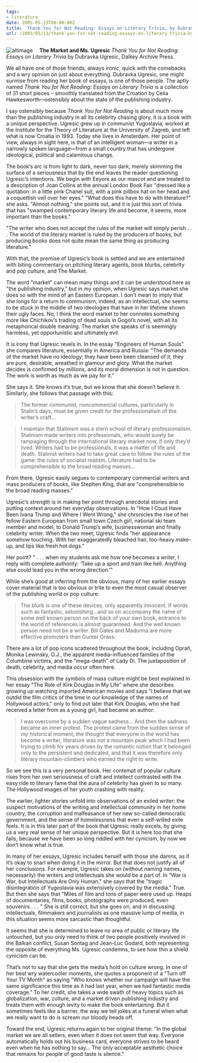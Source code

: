 ```yaml
---
tags:
- literature
date: 2005-05-13T00:00:00Z
title: 'Thank You for Not Reading: Essays on Literary Trivia, by Dubravka Ugresic'
url: /2005/05/13/thank-you-for-not-reading-essays-on-literary-trivia-by-dubravka-ugresic/
---
```


<p><img src="http://sonnetmedia.net/images/uploads/ugresic.jpeg" style="float:left;margin-right:18px" alt="altimage" /> <strong>The Market and Ms. Ugresic</strong> <em>Thank You for Not Reading: Essays on Literary Trivia</em> by Dubravka Ugresic, Dalkey Archive Press.</p>
<p>We all have one of those friends, always ironic, quick with the comebacks and a wry opinion on just about everything. Dubravka Ugresic, one might surmise from reading her book of essays, is one of those people. The aptly named <em>Thank You for Not Reading: Essays on Literary Trivia</em> is a collection of 31 short pieces &#8211; smoothly translated from the Croation by Celia Hawkesworth&#8212;ostensibly about the state of the publishing industry.</p>
<p>I say ostensibly because <em>Thank You for Not Reading</em> is about much more than the publishing industry in all its celebrity chasing glory, it is a book with a unique perspective. Ugresic grew up in communist Yugoslavia, worked at the Institute for the Theory of Literature at the University of Zagreb, and left what is now Croatia in 1993. Today she lives in Amsterdam. Her point of view, always in sight here, is that of an intelligent woman&#8212;a writer in a narrowly spoken language&#8212;from a small country that has undergone ideological, political and calamitous change. </p>
<p>The book&#8217;s arc is from light to dark, never too dark, merely skimming the surface of a seriousness that by the end leaves the reader questioning Ugresic&#8217;s intentions. We begin with Eeyore as our mascot and are treated to a description of Joan Collins at the annual London Book Fair &quot;dressed like a quotation: in a little pink Chanel suit, with a pink pillbox hat on her head and a coquettish veil over her eyes.&quot; &quot;What does this have to do with literature?&quot; she asks. &quot;Almost nothing,&quot; she points out, and it is just this sort of trivia that has &quot;swamped contemporary literary life and become, it seems, more important than the books.&quot;</p>
<p>&quot;The writer who does not accept the rules of the market will simply perish . . . The world of the literary market is ruled by the producers of books, but producing books does not quite mean the same thing as producing literature.&quot;</p>
<p>With that, the premise of Ugresic&#8217;s book is settled and we are entertained with biting commentary on pitching literary agents, book blurbs, celebrity and pop culture, and The Market.</p>
<p>The word &quot;market&quot; can mean many things and it can be understood here as &quot;the publishing industry,&quot; but in my opinion, when Ugresic says market she does so with the mind of an Eastern European. I don&#8217;t mean to imply that she longs for a return to communism, indeed, as an intellectual, she seems to be stuck in the middle of two ideologies that have in her lifetime shown their ugly faces. No, I think the word market to her connotes something more like Chichikov&#8217;s trading of dead souls in Gogol&#8217;s novel, with all its metaphorical double meaning. The market she speaks of is seemingly harmless, yet opportunistic and ultimately evil. </p>
<p>It is irony that Ugresic revels in. In the essay &quot;Engineers of Human Souls&quot; she compares literature, essentially in America and Russia: &quot;The demands of the market have no ideology; they have been been cleansed of it, they are pure, desirable, wreathed in glamour and glory. What the market decides is confirmed by millions, and its moral dimension is not in question. The work is worth as much as we pay for it.&quot;</p>
<p>She says it. She knows it&#8217;s true, but we know that she doesn&#8217;t believe it. Similarly, she follows that passage with this:</p>
<blockquote>
<p>The former communist, noncommercial cultures, particularly in Stalin&#8217;s days, must be given credit for the professionalism of the writer&#8217;s craft&#8230;</p>
</blockquote>
<blockquote>
<p>I maintain that Stalinism was a stern school of literary professionalism. Stalinism made writers into professionals, who would surely be rampaging through the international literary market now, if only they&#8217;d lived. Writers had to be professionals, it was a matter of life and death. Stalinist writers had to take great care to follow the rules of the game: the rules of socialist realism. Literature had to be comprehensible to the broad reading masses&#8230;</p>
</blockquote>
<p>From there, Ugresic easily segues to contemporary commercial writers and mass producers of books, like Stephen King, that are &quot;comprehensible to the broad reading masses.&quot;</p>
<p>Ugresic&#8217;s strength is in making her point through anecdotal stories and putting context around her everyday observations. In &quot;How I Coud Have Been Ivana Trump and Where I Went Wrong,&quot; she chronicles the rise of her fellow Eastern European from small town Czech girl, national ski team member and model, to Donald Trump&#8217;s wife, businesswoman and finally celebrity writer. When the two meet, Ugresic finds &quot;her appearance somehow touching. With her exaggeratedly bleached hair, too-heavy make-up, and lips like fresh hot dogs.&quot;</p>
<p>Her point? &quot; . . . when my students ask me how one becomes a writer, I reply with complete authority: &#8216;Take up a sport and train like hell. Anything else could lead you in the wrong direction.&#8217;&quot;</p>
<p>While she&#8217;s good at inferring from the obvious, many of her earlier essays cover material that is too obvious or trite to even the most casual observer of the publishing world or pop culture:</p>
<blockquote>
<p>The blurb is one of these devices, only apparently innocent. If words such as fantastic, astonishing&#8230;and so on accompany the name of some well known person on the back of your own book, entrance to the world of references is almost guaranteed. And the well known person need not be a writer. Bill Gates and Madonna are more effective promoters than Gunter Grass. </p>
</blockquote>
<p>There are a lot of pop icons scattered throughout the book, including Oprah, Monika Lewinsky, O.J., the apparent media-influenced families of the Columbine victims, and the &quot;mega-death&quot; of Lady Di. The juxtaposition of death, celebrity, and media occur often here.</p>
<p>This obsession with the symbols of mass culture might be best explained in her essay &quot;The Role of Kirk Douglas in My Life&quot; where she describes growing up watching imported American movies and says &quot;I believe that we outdid the film critics of the time in our knowledge of the names of Hollywood actors,&quot; only to find out later that Kirk Douglas, who she had received a letter from as a young girl, had became an author:</p>
<blockquote>
<p>I was overcome by a sudden vague sadness&#8230; And then the sadness became an inner protest. The protest came from the sudden sense of my historical moment; the thought that everyone in the world has become a writer, literature was not a mountain peak which I had been trying to climb for years driven by the romantic notion that it belonged only to the persistent and dedicated, and that it was therefore only literary mountain-climbers who earned the right to write.</p>
</blockquote>
<p>So we see this is a very personal book. Her contempt of popular culture rises from her own seriousness of craft and intellect contrasted with the easy ride to literary fame that the aura of celebrity has given to so many. The Hollywood images of her youth crashing with reality.</p>
<p>The earlier, lighter stories unfold into observations of an exiled writer: the suspect motivations of the writing and intellectual community in her home country, the corruption and malfeasance of her new so-called democratic government, and the sense of homelessness that even a self-willed exile feels. It is in this later part of the book that Ugresic really excels, by giving us a very real sense of her unique perspective. But it is here too that she fails, because we have been so long riddled with her cynicism, by now we don&#8217;t know what is true.</p>
<p>In many of her essays, Ugresic includes herself with those she damns, as if it&#8217;s okay to snarl when doing it in the mirror. But that does not justify all of her conclusions. For example, Ugresic takes on (without naming names, necessarily) the writers and intellectuals she would be a part of. In &quot;War is War, but Intellectuals Are Only Human,&quot; she says that the &quot;tragic disintegration of Yugoslavia was extensively covered by the media.&quot; True. But then she says that &quot;Miles of film and tons of paper were used up. Heaps of documentaries, films, books, photographs were produced, even souvenirs . . . &quot; She is still correct, but she goes on, and in discussing intellectuals, filmmakers and journalists as one massive lump of media, in this situation seems more sarcastic than thoughtful.</p>
<p>It seems that she is determined to leave no area of public or literary life untouched, but you only need to think of two people positively involved in the Balkan conflict, Susan Sontag and Jean-Luc Godard, both representing the opposite of everything Ms. Ugresic condemns, to see how thin a shield cynicism can be.</p>
<p>That&#8217;s not to say that she gets the media&#8217;s hold on culture wrong. In one of her best wry watercooler moments, she quotes a proponent of a &quot;Turn off Your TV Month&quot; as saying &quot;Who knows whether our campaign will have the same significance this time as it had last year, when we had fantastic media coverage.&quot; To her credit, she takes a wide swath of heavy topics such as globalization, war, culture, and a market driven publishing industry and treats them with enough levity to make the book entertaining. But it sometimes feels like a barrier, the way we tell jokes at a funeral when what we really want to do is scream our bloody heads off.</p>
<p>Toward the end, Ugresic returns again to her original theme: &quot;In the global market we are all sellers, even when it does not seem that way. Everyone automatically holds out his business card, everyone strives to be heard even when he has nothing to say&#8230; The only acceptable aesthetic choice that remains for people of good taste is silence.&quot;</p>

